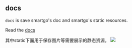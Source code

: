 ## docs

`docs` is save smartgo's doc and smartgo's static resources.

Read the [docs](http://git.oschina.net/cloudzone/smartgo)

其中static下面用于保存图片等需要展示的静态资源。
![](https://gitee.com/cloudzone/smartgo/raw/dev/docs/static/goland.png)